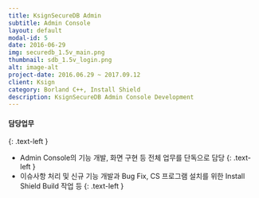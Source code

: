 ```yaml
---
title: KsignSecureDB Admin
subtitle: Admin Console
layout: default
modal-id: 5
date: 2016-06-29
img: securedb_1.5v_main.png
thumbnail: sdb_1.5v_login.png
alt: image-alt
project-date: 2016.06.29 ~ 2017.09.12
client: Ksign
category: Borland C++, Install Shield
description: KsignSecureDB Admin Console Development
---
```

#### 담당업무
{: .text-left }
* Admin Console의 기능 개발, 화면 구현 등 전체 업무를 단독으로 담당
{: .text-left }
* 이슈사항 처리 및 신규 기능 개발과 Bug Fix, CS 프로그램 설치를 위한 Install Shield Build 작업 등
{: .text-left }